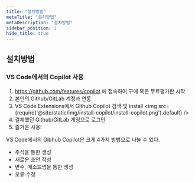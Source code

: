 ```yaml
---
title: "설치방법"
metaTitle: "설치방법"
metaDescription: "설치방법"
sidebar_position: 1
hide_title: true
---
```


## 설치방법

### VS Code에서의 Copilot 사용

1. https://github.com/features/copilot 에 접속하여 구매 혹은 무료평가판 시작
2. 본인의 Github/GitLab 계정과 연동
3. VS Code Extensions에서 Github Copilot 검색 및 install
   <img src={require('@site/static/img/install-copilot/install-copilot.png').default} />
4. 결제했던 Github/GitLab 계정으로 로그인
5. 즐거운 사용!

VS Code에서의 Gibhub Copilot은 크게 4가지 방법으로 나눌 수 있다.

- 주석을 통한 생성
- 새로운 초안 작성
- 변수, 메소드명을 통한 생성
- 오류 수정
